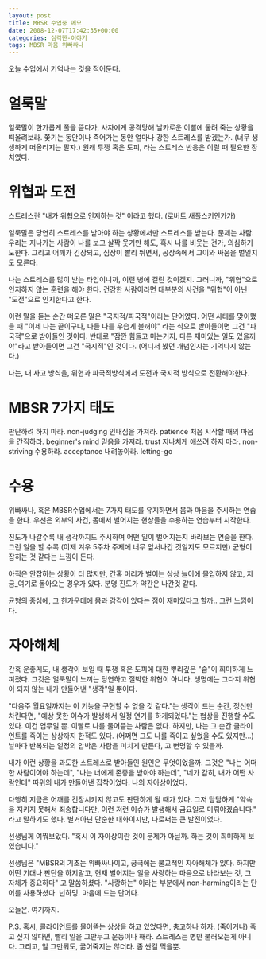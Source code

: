 ```yaml
---
layout: post
title: MBSR 수업중 메모
date: 2008-12-07T17:42:35+00:00
categories: 심각한-이야기
tags: MBSR 마음 위빠싸나
---
```

오늘 수업에서 기억나는 것을 적어둔다.

<h1>얼룩말</h1>

얼룩말이 한가롭게 풀을 뜯다가, 사자에게 공격당해 날카로운 이빨에 물려 죽는 상황을 떠올려보라. 쫓기는 동안이나 죽어가는 동안 얼마나 강한 스트레스를 받겠는가. (너무 생생하게 떠올리지는 말자.) 원래 투쟁 혹은 도피, 라는 스트레스 반응은 이럴 때 필요한 장치였다.

<h1>위협과 도전</h1>

스트레스란 "내가 위협으로 인지하는 것" 이라고 했다. (로버트 새폴스키인가가)

얼룩말은 당연히 스트레스를 받아야 하는 상황에서만 스트레스를 받는다. 문제는 사람. 우리는 지나가는 사람이 나를 보고 살짝 웃기만 해도, 혹시 나를 비웃는 건가, 의심하기도한다. 그리고 어깨가 긴장되고, 심장이 빨리 뛰면서, 공상속에서 그이와 싸움을 벌일지도 모른다.

나는 스트레스를 많이 받는 타입이니까, 이런 병에 걸린 것이겠지. 그러니까, "위협"으로 인지하지 않는 훈련을 해야 한다. 건강한 사람이라면 대부분의 사건을 "위협"이 아닌 "도전"으로 인지한다고 한다.

이런 말을 듣는 순간 떠오른 말은 "국지적/파국적"이라는 단어였다. 어떤 사태를 맞이했을 때 "이제 나는 끝이구나, 다들 나를 우습게 볼꺼야" 라는 식으로 받아들이면 그건 "파국적"으로 받아들인 것이다. 반대로 "잠깐 힘들고 마는거지, 다른 재미있는 일도 있을꺼야"라고 받아들이면 그건 "국지적"인 것이다. (어디서 봤던 개념인지는 기억나지 않는다.)

나는, 내 사고 방식을, 위협과 파국적방식에서 도전과 국지적 방식으로 전환해야한다.

<h1>MBSR 7가지 태도</h1>

판단하려 하지 마라. non-judging
인내심을 가져라. patience
처음 시작할 때의 마음을 간직하라. beginner's mind
믿음을 가져라. trust
지나치게 애쓰려 하지 마라. non-striving
수용하라. acceptance
내려놓아라. letting-go

<h1>수용</h1>

위빠싸나, 혹은 MBSR수업에서는 7가지 태도를 유지하면서 몸과 마음을 주시하는 연습을 한다. 우선은 외부의 사건, 몸에서 벌어지는 현상들을 수용하는 연습부터 시작한다.

진도가 나갈수록 내 생각까지도 주시하며 어떤 일이 벌어지는지 바라보는 연습을 한다. 그런 일을 할 수록 (이제 겨우 5주차 주제에 너무 앞서나간 것일지도 모르지만) 균형이 잡히는 것 같다는 느낌이 든다.

아직은 안잡히는 상황이 더 많지만, 간혹 머리가 벌이는 상상 놀이에 몰입하지 않고, 지금_여기로 돌아오는 경우가 있다. 분명 진도가 약간은 나간것 같다.

균형의 중심에, 그 한가운데에 몸과 감각이 있다는 점이 재미있다고 할까.. 그런 느낌이다.

<h1>자아해체</h1>

간혹 운좋게도, 내 생각이 보일 때 투쟁 혹은 도피에 대한 뿌리깊은 "습"이 희미하게 느껴졌다. 그것은 얼룩말이 느끼는 당연하고 절박한 위협이 아니다. 생명에는 그다지 위협이 되지 않는 내가 만들어낸 "생각"일 뿐이다.

"다음주 월요일까지는 이 기능을 구현할 수 없을 것 같다."는 생각이 드는 순간, 정신만 차린다면, "예상 못한 이슈가 발생해서 일정 연기를 하게되었다."는 협상을 진행할 수도 있다. 이건 업무일 뿐. 이빨로 나를 물어뜯는 사람은 없다. 하지만, 나는 그 순간 클라이언트를 죽이는 상상까지 한적도 있다. (어쩌면 그도 나를 죽이고 싶었을 수도 있지만...) 날마다 반복되는 일정의 압박은 사람을 미치게 만든다, 고 변명할 수 있을까.

내가 이런 상황을 과도한 스트레스로 받아들인 원인은 무엇이었을까. 그것은 "나는 어떠한 사람이어야 하는데", "나는 너에게 존중을 받아야 하는데", "네가 감히, 내가 어떤 사람인데" 따위의 내가 만들어낸 집착이었다. 나의 자아상이었다.

다행히 지금은 어깨를 긴장시키지 않고도 판단하게 될 때가 있다. 그저 담담하게 "약속을 지키지 못해서 죄송합니다만, 이런 저런 이슈가 발생해서 금요일로 미뤄야겠습니다." 라고 말하기도 했다. 별거아닌 단순한 대화이지만, 나로써는 큰 발전이었다.

선생님께 여쭤보았다. "혹시 이 자아상이란 것이 문제가 아닐까. 하는 것이 희미하게 보였습니다."

선생님은 "MBSR의 기초는 위빠싸나이고, 궁극에는 불교적인 자아해체가 있다. 하지만 어떤 기대나 판단을 하지말고, 현재 벌어지는 일을 사랑하는 마음으로 바라보는 것, 그 자체가 중요하다" 고 말씀하셨다. "사랑하는" 이라는 부분에서 non-harming이라는 단어를 사용하셨다. 넌하밍. 마음에 드는 단어다.

오늘은. 여기까지.

P.S. 혹시, 클라이언트를 물어뜯는 상상을 하고 있었다면, 충고하나 하자. (죽이거나) 죽고 싶지 않다면, 빨리 일을 그만두고 운동이나 해라. 스트레스는 병만 불러오는게 아니다. 그리고, 일 그만둬도, 굶어죽지는 않더라. 좀 싼걸 먹을뿐.
